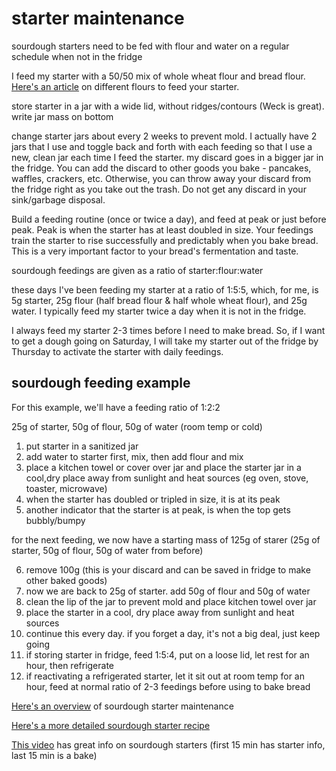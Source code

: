 # starter maintenance

sourdough starters need to be fed with flour and water on a regular schedule when not in the fridge

I feed my starter with a 50/50 mix of whole wheat flour and bread flour. [Here's an article](https://www.seriouseats.com/the-best-flour-for-sourdough-starters-an-investigation) on different flours to feed your starter.

store starter in a jar with a wide lid, without ridges/contours (Weck is great). write jar mass on bottom

change starter jars about every 2 weeks to prevent mold. I actually have 2 jars that I use and toggle back and forth with each feeding so that I use a new, clean jar each time I feed the starter. my discard goes in a bigger jar in the fridge. You can add the discard to other goods you bake - pancakes, waffles, crackers, etc. Otherwise, you can throw away your discard from the fridge right as you take out the trash. Do not get any discard in your sink/garbage disposal.

Build a feeding routine (once or twice a day), and feed at peak or just before peak. Peak is when the starter has at least doubled in size. Your feedings train the starter to rise successfully and predictably when you bake bread. This is a very important factor to your bread's fermentation and taste.

sourdough feedings are given as a ratio of starter:flour:water

these days I've been feeding my starter at a ratio of 1:5:5, which, for me, is 5g starter, 25g flour (half bread flour & half whole wheat flour), and 25g water. I typically feed my starter twice a day when it is not in the fridge.

I always feed my starter 2-3 times before I need to make bread. So, if I want to get a dough going on Saturday, I will take my starter out of the fridge by Thursday to activate the starter with daily feedings.

## sourdough feeding example

For this example, we'll have a feeding ratio of 1:2:2

25g of starter, 50g of flour, 50g of water (room temp or cold)

1. put starter in a sanitized jar
2. add water to starter first, mix, then add flour and mix
3. place a kitchen towel or cover over jar and place the starter jar in a cool,dry place away from sunlight and heat sources (eg oven, stove, toaster, microwave)
4. when the starter has doubled or tripled in size, it is at its peak
5. another indicator that the starter is at peak, is when the top gets bubbly/bumpy

for the next feeding, we now have a starting mass of 125g of starer (25g of starter, 50g of flour, 50g of water from before)

6. remove 100g (this is your discard and can be saved in fridge to make other baked goods)
7. now we are back to 25g of starter. add 50g of flour and 50g of water
8. clean the lip of the jar to prevent mold and place kitchen towel over jar
9. place the starter in a cool, dry place away from sunlight and heat sources
10. continue this every day. if you forget a day, it's not a big deal, just keep going
11. if storing starter in fridge, feed 1:5:4, put on a loose lid, let rest for an hour, then refrigerate
12. if reactivating a refrigerated starter, let it sit out at room temp for an hour, feed at normal ratio of 2-3 feedings before using to bake bread

[Here's an overview](https://www.youtube.com/watch?v=QbeP4szTVU4) of sourdough starter maintenance

[Here's a more detailed sourdough starter recipe](https://www.seriouseats.com/sourdough-starter)

[This video](https://www.youtube.com/watch?v=yYkTrGHNW2w&list=PLtyPuoslas42X1Qgg0cRNSBgNnoddtE7c&index=2) has great info on sourdough starters (first 15 min has starter info, last 15 min is a bake)
